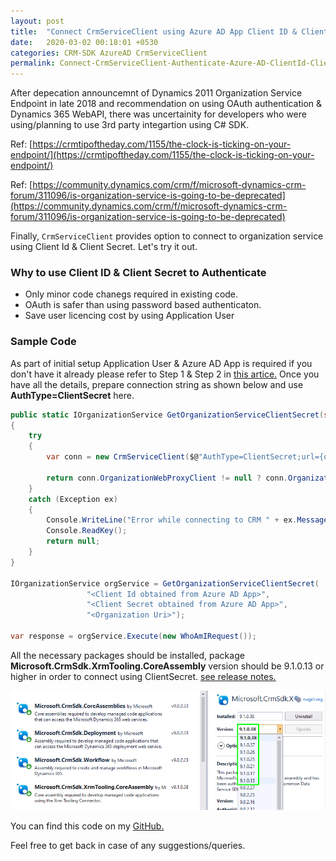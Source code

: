 ```yaml
---
layout: post
title:  "Connect CrmServiceClient using Azure AD App Client ID & Client Secret for C# SDK"
date:   2020-03-02 00:18:01 +0530
categories: CRM-SDK AzureAD CrmServiceClient
permalink: Connect-CrmServiceClient-Authenticate-Azure-AD-ClientId-ClientSecret
---
```


After depecation announcemnt of Dynamics 2011 Organization Service Endpoint in late 2018 and recommendation on using OAuth authentication & Dynamics 365 WebAPI, there was uncertainity for developers who were using/planning to use 3rd party integartion using C# SDK. 

Ref: [https://crmtipoftheday.com/1155/the-clock-is-ticking-on-your-endpoint/](https://crmtipoftheday.com/1155/the-clock-is-ticking-on-your-endpoint/)

Ref: [https://community.dynamics.com/crm/f/microsoft-dynamics-crm-forum/311096/is-organization-service-is-going-to-be-deprecated](https://community.dynamics.com/crm/f/microsoft-dynamics-crm-forum/311096/is-organization-service-is-going-to-be-deprecated)

Finally, `CrmServiceClient` provides option to connect to organization service using Client Id & Client Secret. Let's try it out.

### Why to use Client ID & Client Secret to Authenticate

* Only minor code chanegs required in existing code.
* OAuth is safer than using password based authenticaton.
* Save user licencing cost by using Application User

### Sample Code

As part of initial setup Application User & Azure AD App is required if you don't have it already please refer to Step 1 & Step 2 in [this artice.](https://www.ashishvishwakarma.com/Dynamics-365-Single-Tenant-Server-2-Server-Authentication-Azure-Active-Directory-Access-Token/)
Once you have all the details, prepare connection string as shown below and use **AuthType=ClientSecret** here.

```csharp
public static IOrganizationService GetOrganizationServiceClientSecret(string clientId, string clientSecret, string organizationUri)
{
    try
    {
        var conn = new CrmServiceClient($@"AuthType=ClientSecret;url={organizationUri};ClientId={clientId};ClientSecret={clientSecret}");

        return conn.OrganizationWebProxyClient != null ? conn.OrganizationWebProxyClient : (IOrganizationService)conn.OrganizationServiceProxy;
    }
    catch (Exception ex)
    {
        Console.WriteLine("Error while connecting to CRM " + ex.Message);
        Console.ReadKey();
        return null;
    }
}

IOrganizationService orgService = GetOrganizationServiceClientSecret(
                 "<Client Id obtained from Azure AD App>",
                 "<Client Secret obtained from Azure AD App>",
                 "<Organization Uri>");

var response = orgService.Execute(new WhoAmIRequest());
```

All the necessary packages should be installed, package **Microsoft.CrmSdk.XrmTooling.CoreAssembly** version should be 9.1.0.13 or higher in order to connect using ClientSecret. [see release notes.](https://www.nuget.org/packages/Microsoft.CrmSdk.XrmTooling.CoreAssembly/9.1.0.38/)

![nuget-packages](assets/2020-03-02/packages.png)

You can find this code on my [GitHub.](https://github.com/AshV/Dynamics365ConsoleCaller)

Feel free to get back in case of any suggestions/queries.